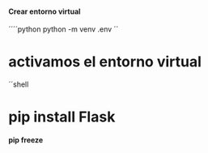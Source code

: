 #### Crear entorno virtual 
´´´´python
python -m venv .env
´´
# activamos el entorno virtual
´´shell

# pip install Flask
#### pip freeze
